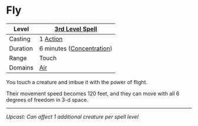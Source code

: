 # Fly

| Level    | [3rd Level Spell](../../../Spell%20Level.md)           |
| -------- | ------------------------------------------------------ |
| Casting  | 1 [Action](../../../../Game%20Procedures/Action.md)    |
| Duration | 6 minutes ([Concentration](../../../Concentration.md)) |
| Range    | Touch                                                  |
| Domains  | [Air](../../../Spell%20Domains/Air.md)                 |

You touch a creature and imbue it with the power of flight.

Their movement speed becomes 120 feet, and they can move with all 6 degrees of freedom in 3-d space.

---
*Upcast: Can affect 1 additional creature per spell level*